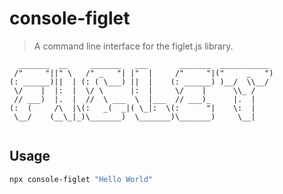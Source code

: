 # console-figlet

> A command line interface for the figlet.js library.

```
  _______  __     _______   ___       _______  ___________  
 /"     "||" \   /" _   "| |"  |     /"     "|("     _   ") 
(: ______)||  | (: ( \___) ||  |    (: ______) )__/  \\__/  
 \/    |  |:  |  \/ \      |:  |     \/    |      \\_ /     
 // ___)  |.  |  //  \ ___  \  |___  // ___)_     |.  |     
(:  (     /\  |\(:   _(  _|( \_|:  \(:      "|    \:  |     
 \__/    (__\_|_)\_______)  \_______)\_______)     \__|     
                                                            
 ```

## Usage

```bash
npx console-figlet "Hello World"
```
